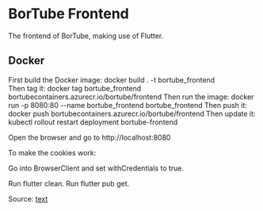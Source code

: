 # BorTube Frontend

The frontend of BorTube, making use of Flutter.

## Docker

First build the Docker image: docker build . -t bortube_frontend  
Then tag it: docker tag bortube_frontend bortubecontainers.azurecr.io/bortube/frontend
Then run the image: docker run -p 8080:80 --name bortube_frontend bortube_frontend
Then push it: docker push bortubecontainers.azurecr.io/bortube/frontend
Then update it: kubectl rollout restart deployment bortube-frontend

Open the browser and go to http://localhost:8080

To make the cookies work:

Go into BrowserClient and set withCredentials to true.

Run flutter clean.
Run flutter pub get.

Source: [text](https://medium.com/swlh/flutter-web-node-js-cors-and-cookies-f5db8d6de882)
